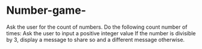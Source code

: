 # Number-game-

Ask the user for the count of numbers. 
Do the following count number of times: 
Ask the user to input a positive integer value
If the number is divisible by 3, display a message to share so and a different message otherwise.
